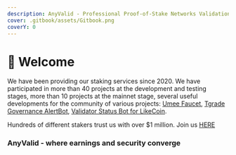 ```yaml
---
description: AnyValid - Professional Proof-of-Stake Networks Validation Services
cover: .gitbook/assets/Gitbook.png
coverY: 0
---
```


# 👋 Welcome

We have been providing our staking services since 2020. We have participated in more than 40 projects at the development and testing stages, more than 10 projects at the mainnet stage, several useful developments for the community of various projects: [Umee Faucet](https://umee.anyvalid.com), [Tgrade Governance AlertBot](https://discord.com/channels/844486286445903872/1015345638159945752), [Validator Status Bot for LikeCoin](https://discord.com/channels/763001015712350231/885853680589471796).

Hundreds of different stakers trust us with over $1 million. Join us [HERE](https://anyvalid.com/#Stake)

### AnyValid - where earnings and security converge

